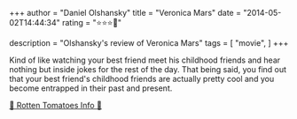 +++
author = "Daniel Olshansky"
title = "Veronica Mars"
date = "2014-05-02T14:44:34"
rating = "⭐⭐⭐🌟"

description = "Olshansky's review of Veronica Mars"
tags = [
    "movie",
]
+++


Kind of like watching your best friend meet his childhood friends and hear nothing but inside jokes for the rest of the day. That being said, you find out that your best friend's childhood friends are actually pretty cool and you become entrapped in their past and present.

[🍅 Rotten Tomatoes Info 🍅](https://www.rottentomatoes.com//m/veronica_mars)